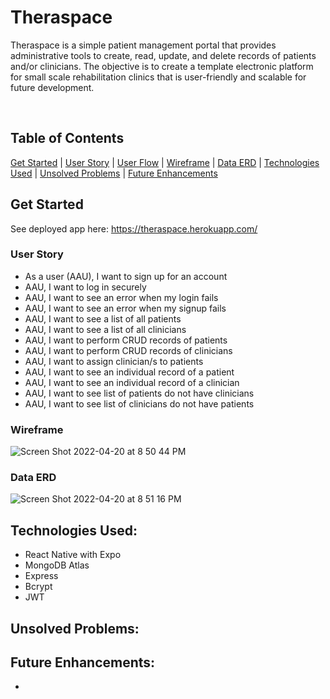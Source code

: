 # Theraspace
Theraspace is a simple patient management portal that provides administrative tools to create, read, update, and delete records of patients and/or clinicians. The objective is to create a template electronic platform for small scale rehabilitation clinics that is user-friendly and scalable for future development. 


<br/>

## Table of Contents
[Get Started](https://github.com/dsamala/theraspace/#get-started) 
|
[User Story](https://github.com/dsamala/theraspace/#user-story) 
|
[User Flow](https://github.com/dsamala/theraspace/#user-flow)
|
[Wireframe](https://github.com/dsamala/theraspace/#wireframe)
|
[Data ERD](https://github.com/dsamala/theraspace/#data-erd)
|
[Technologies Used](https://github.com/dsamala/theraspace/#technologies-used)
|
[Unsolved Problems](https://github.com/dsamala/theraspace/#unsolved-problems)
|
[Future Enhancements](https://github.com/dsamala/theraspace/#future-enhancements)


## Get Started
See deployed app here: https://theraspace.herokuapp.com/

### User Story
- As a user (AAU), I want to sign up for an account
- AAU, I want to log in securely
- AAU, I want to see an error when my login fails
- AAU, I want to see an error when my signup fails
- AAU, I want to see a list of all patients
- AAU, I want to see a list of all clinicians
- AAU, I want to perform CRUD records of patients
- AAU, I want to perform CRUD records of clinicians
- AAU, I want to assign clinician/s to patients
- AAU, I want to see an individual record of a patient
- AAU, I want to see an individual record of a clinician
- AAU, I want to see list of patients do not have clinicians
- AAU, I want to see list of clinicians do not have patients


### Wireframe
![Screen Shot 2022-04-20 at 8 50 44 PM](https://user-images.githubusercontent.com/92316626/164368505-419290a5-23a8-405c-b47e-deee4508e863.png)


### Data ERD 
![Screen Shot 2022-04-20 at 8 51 16 PM](https://user-images.githubusercontent.com/92316626/164368560-ed3266b0-4444-4a8f-b9d3-6799b314e2ba.png)



## Technologies Used:
- React Native with Expo
- MongoDB Atlas
- Express
- Bcrypt
- JWT


## Unsolved Problems:


## Future Enhancements:
-


